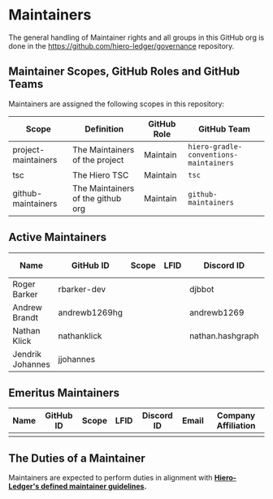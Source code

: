 # Maintainers

The general handling of Maintainer rights and all groups in this GitHub org is done in the https://github.com/hiero-ledger/governance repository.

## Maintainer Scopes, GitHub Roles and GitHub Teams

Maintainers are assigned the following scopes in this repository:

|        Scope        |            Definition             | GitHub Role |              GitHub Team               |
|---------------------|-----------------------------------|-------------|----------------------------------------|
| project-maintainers | The Maintainers of the project    | Maintain    | `hiero-gradle-conventions-maintainers` |
| tsc                 | The Hiero TSC                     | Maintain    | `tsc`                                  |
| github-maintainers  | The Maintainers of the github org | Maintain    | `github-maintainers`                   |

## Active Maintainers

<!-- Please keep this sorted alphabetically by github -->

|       Name       |   GitHub ID   | Scope | LFID |    Discord ID    | Email | Company Affiliation |
|------------------|---------------|-------|------|------------------|-------|---------------------|
| Roger Barker     | rbarker-dev   |       |      | djbbot           |       | Hashgraph           |
| Andrew Brandt    | andrewb1269hg |       |      | andrewb1269      |       | Hashgraph           |
| Nathan Klick     | nathanklick   |       |      | nathan.hashgraph |       | Hashgraph           |
| Jendrik Johannes | jjohannes     |       |      |                  |       | Onepiece Software   |

## Emeritus Maintainers

| Name | GitHub ID | Scope | LFID | Discord ID | Email | Company Affiliation |
|------|-----------|-------|------|------------|-------|---------------------|
|      |           |       |      |            |       |                     |

## The Duties of a Maintainer

Maintainers are expected to perform duties in alignment with **[Hiero-Ledger's defined maintainer guidelines](https://github.com/hiero-ledger/governance/blob/main/roles-and-groups.md#maintainers).**

